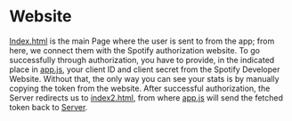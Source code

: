
# Website


[Index.html](Index.html) is the main Page where the user is sent to from the app; from here, we connect them with the Spotify authorization website. To go successfully through authorization, you have to provide, in the indicated place in [app.js](app.js), your client ID and client secret from the Spotify Developer Website. Without that, the only way you can see your stats is by manually copying the token from the website. After successful authorization, the Server redirects us to [index2.html](index2.html), from where [app.js](app.js) will send the fetched token back to [Server](./src/Server).

